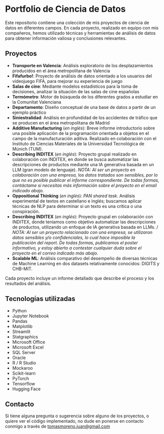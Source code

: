 # Portfolio de Ciencia de Datos
Este repositorio contiene una colección de mis proyectos de ciencia de datos en diferentes campos. 
En cada proyecto, realizado en equipo con mis compañeros, hemos utilizado técnicas y herramientas de análisis de datos para obtener información valiosa y conclusiones relevantes.

## Proyectos
+ **Transporte en Valencia**: Análisis exploratorio de los desplazamientos producidos en el área metropolitana de Valencia
+ **Fifafurbo!**: Proyecto de análisis de datos orientado a los usuarios del videojuego FIFA, para mejorar su experiencia de juego
+ **Salas de cine**: Mediante modelos estadísticos para la toma de decisiones, analizar la situación de las salas de cine españolas
+ **Termómetro**: Motor de búsqueda de los diferentes grados a estudiar en la Comunitat Valenciana
+ **Departamento**: Diseño conceptual de una base de datos a partir de un ejemplo práctico
+ **Siniestralidad**: Análisis en profundidad de los accidentes de tráfico que se producen en el área metropolitana de Madrid
+ **Additive Manufacturing** (*en inglés*): Breve informe introductorio sobre una posible aplicación de la programación orientada a objetos en el campo de la manufacturación aditiva. Realizado en colaboración con el Instituto de Ciencias Materiales de la Universidad Tecnológica de Múnich (TUM).
+ **Describing INDITEX** (*en inglés*): Proyecto grupal realizado en colaboración con INDITEX, en donde se busca automatizar las descripciones de productos mediante una IA generativa basada en un LLM (gran modelo de lenguaje). *NOTA: Al ser un proyecto en colaboración con una empresa, los datos tratados son sensibles, por lo que no es posible publicar el informe correspondiente. De todas formas, contáctame si necesitas más información sobre el proyecto en el email indicado abajo.*
+ **Oppositional Thinking** (*en inglés*): *PAN shared task*. Análisis experimental de textos en castellano e inglés; buscamos aplicar técnicas de NLP para determinar si un texto es una crítica o una conspiración.
+ **Describing INDITEX** (*en inglés*): Proyecto grupal en colaboración con INDITEX, donde teníamos como objetivo automatizar las descripciones de productos, utilizando un enfoque de IA generativa basada en LLMs. / *NOTA: Al ser un proyecto relacionado con una empresa, se utilizaron datos sensibles y/o confidenciales, lo cual hace imposible la publicación del report. De todas formas, publicamos el poster informativo, y estoy abierto a contestar cualquier duda sobre el proyecto en el correo indicado más abajo.*
+ **Scalable ML**: Análisis comparativo del desempeño de diversas técnicas de Machine Learning en dos datasets relativamente conocidos: DIGITS y CHB-MIT.

Cada proyecto incluye un informe detallado que describe el proceso y los resultados del análisis.

## Tecnologías utilizadas
+ Python
+ Jupyter Notebook
+ Pandas
+ Matplotlib
+ Streamlit
+ Statgraphics
+ Microsoft Office
+ Microsoft Excel
+ SQL Server
+ Oracle
+ R / R Studio
+ Mockaroo
+ Scikit-learn
+ PyTorch
+ Tensorflow
+ Hugging Face


## Contacto
Si tiene alguna pregunta o sugerencia sobre alguno de los proyectos, o quiere ver el código implementado, no dude en ponerse en contacto conmigo a través de tomasmoreno.juan@gmail.com
